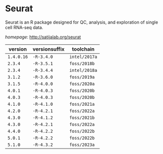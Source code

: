 # Seurat

Seurat is an R package designed for QC, analysis, and exploration of single cell RNA-seq data.

*homepage*: <http://satijalab.org/seurat>

version | versionsuffix | toolchain
--------|---------------|----------
``1.4.0.16`` | ``-R-3.4.0`` | ``intel/2017a``
``2.3.4`` | ``-R-3.5.1`` | ``foss/2018b``
``2.3.4`` | ``-R-3.4.4`` | ``intel/2018a``
``3.1.2`` | ``-R-3.6.0`` | ``foss/2019a``
``3.1.5`` | ``-R-4.0.0`` | ``foss/2020a``
``4.0.1`` | ``-R-4.0.3`` | ``foss/2020b``
``4.0.3`` | ``-R-4.0.3`` | ``foss/2020b``
``4.1.0`` | ``-R-4.1.0`` | ``foss/2021a``
``4.2.0`` | ``-R-4.2.1`` | ``foss/2022a``
``4.3.0`` | ``-R-4.1.2`` | ``foss/2021b``
``4.3.0`` | ``-R-4.2.1`` | ``foss/2022a``
``4.4.0`` | ``-R-4.2.2`` | ``foss/2022b``
``5.0.1`` | ``-R-4.2.2`` | ``foss/2022b``
``5.1.0`` | ``-R-4.3.2`` | ``foss/2023a``
